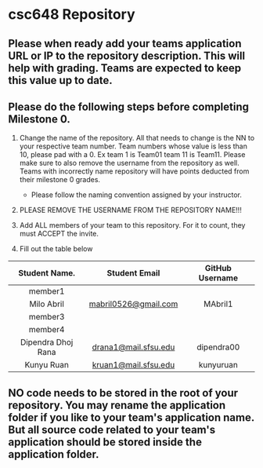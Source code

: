 # csc648 Repository

## Please when ready add your teams application URL or IP to the repository description. This will help with grading. Teams are expected to keep this value up to date.

## Please do the following steps before completing Milestone 0.
1. Change the name of the repository. All that needs to change is the NN to your respective team number. Team numbers whose value is less than 10, please pad with a 0. Ex team 1 is Team01 team 11 is Team11. Please make sure to also remove the username from the repository as well. Teams with incorrectly name repository will have points deducted from their milestone 0 grades.
      - Please follow the naming convention assigned by your instructor.

1. PLEASE REMOVE THE USERNAME FROM THE REPOSITORY NAME!!!

2. Add ALL members of your team to this repository. For it to count, they must ACCEPT the invite.

3. Fill out the table below


| Student Name.           | Student Email        | GitHub Username |
|    :---:                |     :---:            |     :---:       |
| member1                 |                      |                 |
| Milo Abril                 |  mabril0526@gmail.com                    |     MAbril1            |
| member3                 |                      |                 |
| member4                 |                      |                 |
| Dipendra Dhoj Rana      | drana1@mail.sfsu.edu | dipendra00      |
| Kunyu Ruan              | kruan1@mail.sfsu.edu | kunyuruan       |

## NO code needs to be stored in the root of your repository. You may rename the application folder if you like to your team's application name. But all source code related to your team's application should be stored inside the application folder.
